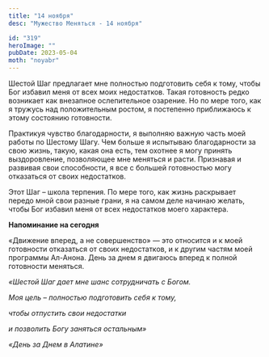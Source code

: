 ```yaml
---
title: "14 ноября"
desc: "Мужество Меняться - 14 ноября"

id: "319"
heroImage: ""
pubDate: 2023-05-04
moth: "noyabr"
---
```


Шестой Шаг предлагает мне полностью подготовить себя к тому, чтобы Бог избавил
меня от всех моих недостатков. Такая готовность редко возникает как внезапное
ослепительное озарение. Но по мере того, как я тружусь над положительным
ростом, я постепенно приближаюсь к этому состоянию готовности.

Практикуя чувство благодарности, я выполняю важную часть моей работы по
Шестому Шагу. Чем больше я испытываю благодарности за свою жизнь, такую, какая
она есть, тем охотнее я могу принять выздоровление, позволяющее мне меняться и
расти. Признавая и развивая свои способности, я все с большей готовностью могу
отказаться от своих недостатков.

Этот Шаг – школа терпения. По мере того, как жизнь раскрывает передо мной свои
разные грани, я на самом деле начинаю желать, чтобы Бог избавил меня от всех
недостатков моего характера.

**Напоминание на сегодня**

«Движение вперед, а не совершенство» — это относится и к моей готовности
отказаться от своих недостатков, и к другим частям моей программы Ал-Анона.
День за днем я двигаюсь вперед к полной готовности меняться.

_«Шестой Шаг дает мне шанс сотрудничать с Богом._

_Моя цель – полностью подготовить себя к тому,_

_чтобы отпустить свои недостатки_

_и позволить Богу заняться остальным»_

_«День за Днем в Алатине»_
